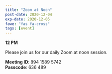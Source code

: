 ```yaml
---
title: "Zoom at Noon"
post-date: 2020-12-04
exp-date: 2020-12-05
fawe: "fas fa-cross"
tags: [event]
---
```

**12 PM**

Please join us for our daily Zoom at noon session.

<p class="text-danger"><b>Meeting ID</b>: 894 1589 5742
<br>
<b>Passcode</b>: 636 489
</p>